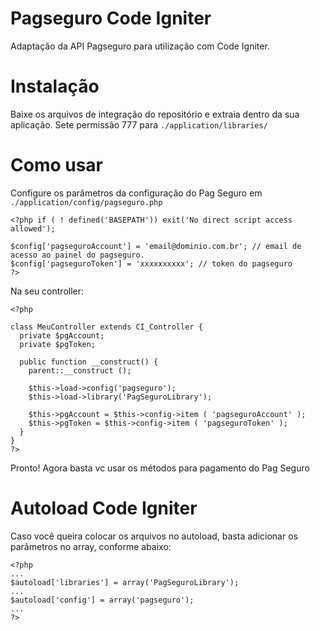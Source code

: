 Pagseguro Code Igniter
=====================

Adaptação da API Pagseguro para utilização com Code Igniter.

Instalação
=====================

Baixe os arquivos de integração do repositório e extraia dentro da sua aplicação.
Sete permissão 777 para ``./application/libraries/``

Como usar
=====================

Configure os parâmetros da configuração do Pag Seguro em ``./application/config/pagseguro.php``

    <?php if ( ! defined('BASEPATH')) exit('No direct script access allowed');
    
    $config['pagseguroAccount'] = 'email@dominio.com.br'; // email de acesso ao painel do pagseguro.
    $config['pagseguroToken'] = 'xxxxxxxxxx'; // token do pagseguro
    ?>

Na seu controller:

    <?php
    
    class MeuController extends CI_Controller {
      private $pgAccount;
      private $pgToken;
      
      public function __construct() {
      	parent::__construct ();
        
        $this->load->config('pagseguro');
        $this->load->library('PagSeguroLibrary');
        
        $this->pgAccount = $this->config->item ( 'pagseguroAccount' );
        $this->pgToken = $this->config->item ( 'pagseguroToken' );
      }
    }
    ?>

Pronto! Agora basta vc usar os métodos para pagamento do Pag Seguro

Autoload Code Igniter
=====================

Caso você queira colocar os arquivos no autoload, basta adicionar os parâmetros no array, conforme abaixo:

    <?php
    ...
    $autoload['libraries'] = array('PagSeguroLibrary');
    ...
    $autoload['config'] = array('pagseguro');
    ...
    ?>
